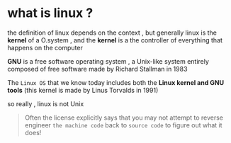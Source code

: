 # what is linux ? 
the definition of linux depends on the context , but generally linux is the **kernel** of a O.system , 
and the **kernel** is a the controller of everything that happens on the computer

**GNU** is a free software operating system , a Unix-like system entirely composed of free software made by Richard Stallman in 1983

The ```Linux OS``` that we know today includes both the **Linux kernel and GNU tools** (this kernel is made by Linus Torvalds in 1991)

so really , linux is not Unix 

> Often the license explicitly says that you may not attempt to reverse engineer ```the machine code``` back to ```source code``` to figure out what it does!
